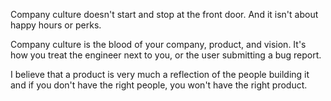 Company culture doesn't start and stop at the front door. And it isn't
about happy hours or perks.

Company culture is the blood of your company, product, and vision. It's
how you treat the engineer next to you, or the user submitting a bug
report. 

I believe that a product is very much a reflection of the people
building it and if you don't have the right people, you won't have the
right product.
